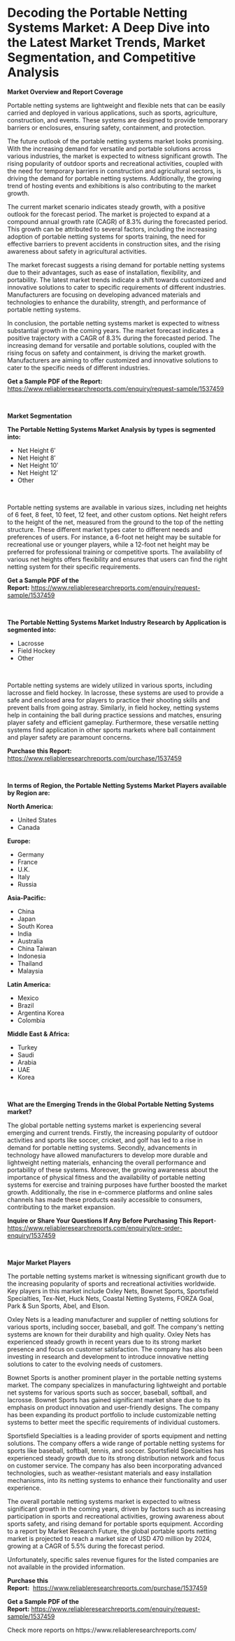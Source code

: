 <p><h1>Decoding the Portable Netting Systems Market: A Deep Dive into the Latest Market Trends, Market Segmentation, and Competitive Analysis</h1></p><p><strong>Market Overview and Report Coverage</strong></p>
<p><p>Portable netting systems are lightweight and flexible nets that can be easily carried and deployed in various applications, such as sports, agriculture, construction, and events. These systems are designed to provide temporary barriers or enclosures, ensuring safety, containment, and protection.</p><p>The future outlook of the portable netting systems market looks promising. With the increasing demand for versatile and portable solutions across various industries, the market is expected to witness significant growth. The rising popularity of outdoor sports and recreational activities, coupled with the need for temporary barriers in construction and agricultural sectors, is driving the demand for portable netting systems. Additionally, the growing trend of hosting events and exhibitions is also contributing to the market growth.</p><p>The current market scenario indicates steady growth, with a positive outlook for the forecast period. The market is projected to expand at a compound annual growth rate (CAGR) of 8.3% during the forecasted period. This growth can be attributed to several factors, including the increasing adoption of portable netting systems for sports training, the need for effective barriers to prevent accidents in construction sites, and the rising awareness about safety in agricultural activities.</p><p>The market forecast suggests a rising demand for portable netting systems due to their advantages, such as ease of installation, flexibility, and portability. The latest market trends indicate a shift towards customized and innovative solutions to cater to specific requirements of different industries. Manufacturers are focusing on developing advanced materials and technologies to enhance the durability, strength, and performance of portable netting systems.</p><p>In conclusion, the portable netting systems market is expected to witness substantial growth in the coming years. The market forecast indicates a positive trajectory with a CAGR of 8.3% during the forecasted period. The increasing demand for versatile and portable solutions, coupled with the rising focus on safety and containment, is driving the market growth. Manufacturers are aiming to offer customized and innovative solutions to cater to the specific needs of different industries.</p></p>
<p><strong>Get a Sample PDF of the Report:</strong> <a href="https://www.reliableresearchreports.com/enquiry/request-sample/1537459">https://www.reliableresearchreports.com/enquiry/request-sample/1537459</a></p>
<p>&nbsp;</p>
<p><strong>Market Segmentation</strong></p>
<p><strong>The Portable Netting Systems Market Analysis by types is segmented into:</strong></p>
<p><ul><li>Net Height 6′</li><li>Net Height 8′</li><li>Net Height 10′</li><li>Net Height 12′</li><li>Other</li></ul></p>
<p>&nbsp;</p>
<p><p>Portable netting systems are available in various sizes, including net heights of 6 feet, 8 feet, 10 feet, 12 feet, and other custom options. Net height refers to the height of the net, measured from the ground to the top of the netting structure. These different market types cater to different needs and preferences of users. For instance, a 6-foot net height may be suitable for recreational use or younger players, while a 12-foot net height may be preferred for professional training or competitive sports. The availability of various net heights offers flexibility and ensures that users can find the right netting system for their specific requirements.</p></p>
<p><strong>Get a Sample PDF of the Report:</strong>&nbsp;<a href="https://www.reliableresearchreports.com/enquiry/request-sample/1537459">https://www.reliableresearchreports.com/enquiry/request-sample/1537459</a></p>
<p>&nbsp;</p>
<p><strong>The Portable Netting Systems Market Industry Research by Application is segmented into:</strong></p>
<p><ul><li>Lacrosse</li><li>Field Hockey</li><li>Other</li></ul></p>
<p>&nbsp;</p>
<p><p>Portable netting systems are widely utilized in various sports, including lacrosse and field hockey. In lacrosse, these systems are used to provide a safe and enclosed area for players to practice their shooting skills and prevent balls from going astray. Similarly, in field hockey, netting systems help in containing the ball during practice sessions and matches, ensuring player safety and efficient gameplay. Furthermore, these versatile netting systems find application in other sports markets where ball containment and player safety are paramount concerns.</p></p>
<p><strong>Purchase this Report:</strong>&nbsp; <a href="https://www.reliableresearchreports.com/purchase/1537459">https://www.reliableresearchreports.com/purchase/1537459</a></p>
<p>&nbsp;</p>
<p><strong>In terms of Region, the Portable Netting Systems Market Players available by Region are:</strong></p>
<p>
    <p> <strong> North America: </strong>
        <ul>
            <li>United States</li>
            <li>Canada</li>
        </ul>
        </p> 
    <p> <strong> Europe: </strong>
        <ul>
            <li>Germany</li>
            <li>France</li>
            <li>U.K.</li>
            <li>Italy</li>
            <li>Russia</li>
        </ul>
        </p> 
    <p> <strong> Asia-Pacific: </strong>
        <ul>
            <li>China</li>
            <li>Japan</li>
            <li>South Korea</li>
            <li>India</li>
            <li>Australia</li>
            <li>China Taiwan</li>
            <li>Indonesia</li>
            <li>Thailand</li>
            <li>Malaysia</li>
        </ul>
        </p> 
    <p> <strong> Latin America: </strong>
        <ul>
            <li>Mexico</li>
            <li>Brazil</li>
            <li>Argentina Korea</li>
            <li>Colombia</li>
        </ul>
        </p> 
    <p> <strong> Middle East & Africa: </strong>
        <ul>
            <li>Turkey</li>
            <li>Saudi</li>
            <li>Arabia</li>
            <li>UAE</li>
            <li>Korea</li>
        </ul>
    </p>
    </p>
<p>&nbsp;</p>
<p><strong>What are the Emerging Trends in the Global Portable Netting Systems market?</strong></p>
<p><p>The global portable netting systems market is experiencing several emerging and current trends. Firstly, the increasing popularity of outdoor activities and sports like soccer, cricket, and golf has led to a rise in demand for portable netting systems. Secondly, advancements in technology have allowed manufacturers to develop more durable and lightweight netting materials, enhancing the overall performance and portability of these systems. Moreover, the growing awareness about the importance of physical fitness and the availability of portable netting systems for exercise and training purposes have further boosted the market growth. Additionally, the rise in e-commerce platforms and online sales channels has made these products easily accessible to consumers, contributing to the market expansion.</p></p>
<p><strong>Inquire or Share Your Questions If Any Before Purchasing This Report</strong>- <a href="https://www.reliableresearchreports.com/enquiry/pre-order-enquiry/1537459">https://www.reliableresearchreports.com/enquiry/pre-order-enquiry/1537459</a></p>
<p>&nbsp;</p>
<p><strong>Major Market Players</strong></p>
<p><p>The portable netting systems market is witnessing significant growth due to the increasing popularity of sports and recreational activities worldwide. Key players in this market include Oxley Nets, Bownet Sports, Sportsfield Specialties, Tex-Net, Huck Nets, Coastal Netting Systems, FORZA Goal, Park & Sun Sports, Abel, and Elson.</p><p>Oxley Nets is a leading manufacturer and supplier of netting solutions for various sports, including soccer, baseball, and golf. The company's netting systems are known for their durability and high quality. Oxley Nets has experienced steady growth in recent years due to its strong market presence and focus on customer satisfaction. The company has also been investing in research and development to introduce innovative netting solutions to cater to the evolving needs of customers.</p><p>Bownet Sports is another prominent player in the portable netting systems market. The company specializes in manufacturing lightweight and portable net systems for various sports such as soccer, baseball, softball, and lacrosse. Bownet Sports has gained significant market share due to its emphasis on product innovation and user-friendly designs. The company has been expanding its product portfolio to include customizable netting systems to better meet the specific requirements of individual customers.</p><p>Sportsfield Specialties is a leading provider of sports equipment and netting solutions. The company offers a wide range of portable netting systems for sports like baseball, softball, tennis, and soccer. Sportsfield Specialties has experienced steady growth due to its strong distribution network and focus on customer service. The company has also been incorporating advanced technologies, such as weather-resistant materials and easy installation mechanisms, into its netting systems to enhance their functionality and user experience.</p><p>The overall portable netting systems market is expected to witness significant growth in the coming years, driven by factors such as increasing participation in sports and recreational activities, growing awareness about sports safety, and rising demand for portable sports equipment. According to a report by Market Research Future, the global portable sports netting market is projected to reach a market size of USD 470 million by 2024, growing at a CAGR of 5.5% during the forecast period.</p><p>Unfortunately, specific sales revenue figures for the listed companies are not available in the provided information.</p></p>
<p><strong>Purchase this Report:</strong>&nbsp;&nbsp;<a href="https://www.reliableresearchreports.com/purchase/1537459">https://www.reliableresearchreports.com/purchase/1537459</a></p>
<p></p>
<p><strong>Get a Sample PDF of the Report:</strong>&nbsp;<a href="https://www.reliableresearchreports.com/enquiry/request-sample/1537459">https://www.reliableresearchreports.com/enquiry/request-sample/1537459</a></p>
<p>Check more reports on https://www.reliableresearchreports.com/</p>